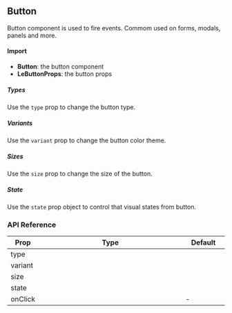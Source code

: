 ## Button

Button component is used to fire events. Commom used on forms, modals, panels and more.

<div>
<LeSourceButton url="https://github.com/hiimlex/leux/tree/main/src/components/LeButton"></LeSourceButton>
</div>

#### Import

<div><ButtonImportPreview></ButtonImportPreview></div>

- **Button**: the button component
- **LeButtonProps**: the button props

##### Types

Use the `type` prop to change the button type.

<div><ButtonTypePreview></ButtonTypePreview></div>

##### Variants

Use the `variant` prop to change the button color theme.

<div><ButtonVariantPreview></ButtonVariantPreview><div>

##### Sizes

Use the `size` prop to change the size of the button.

<div><ButtonSizePreview></ButtonSizePreview></div>

##### State

Use the `state` prop object to control that visual states from button.

<div><ButtonStatePreview></ButtonStatePreview></div>

### API Reference

<div>
<table width="100%" border="0">
<thead>
<tr>
<th width="10%">Prop</th>
<th width="70%">Type</th>
<th width="20%">Default</th>
</tr>
</thead>
<tbody>
<tr>
<td width="10%">type</td>
<td width="70%"><Code language="jsx" children="'filled' | 'outlined' | 'ghost'"></Code></td>
<td width="20%"><Code language="jsx" children="'filled'"></td>
</tr>
<tr>
<td width="10%">variant</td>
<td width="70%"><Code language="jsx" children="'primary' | 'secondary' | 'success' | 'danger' | 'warning' | 'default'"></Code></td>
<td width="20%"><Code language="jsx" children="'primary'"></td>
</tr>
<tr>
<td width="10%">size</td>
<td width="70%"><Code language="jsx" children="'small' | 'medium' | 'large'"></Code></td>
<td width="20%"><Code language="jsx" children="'medium'"></td>
</tr>
<tr>
<td width="10%">state</td>
<td width="70%"><Code language="jsx" children="{ disabled: boolean }"></Code></td>
<td width="20%"><Code language="jsx" children="{}"></td>
</tr>
<tr>
<td width="10%">onClick</td>
<td width="70%"><Code language="jsx" children="() => void"></Code></td>
<td width="70%">-</td>
</tr>
</tbody>
</table>
</div>
